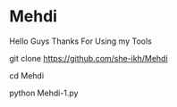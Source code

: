 # Mehdi
Hello Guys Thanks For Using my Tools

git clone https://github.com/she-ikh/Mehdi


cd Mehdi


python Mehdi-1.py
